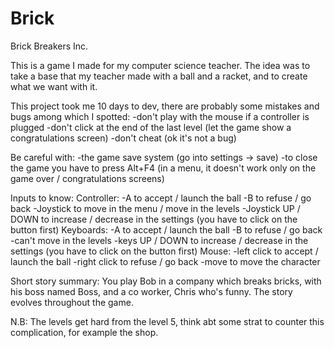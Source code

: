 # Brick
Brick Breakers Inc.

This is a game I made for my computer science teacher. 
The idea was to take a base that my teacher made with a ball and a racket, and to create what we want with it. 

This project took me 10 days to dev, there are probably some mistakes and bugs among which I spotted: 
-don't play with the mouse if a controller is plugged
-don't click at the end of the last level (let the game show a congratulations screen)
-don't cheat (ok it's not a bug)

Be careful with:
-the game save system (go into settings -> save)
-to close the game you have to press Alt+F4 (in a menu, it doesn't work only on the game over / congratulations screens)

Inputs to know:
Controller: -A to accept / launch the ball
            -B to refuse / go back
            -Joystick to move in the menu / move in the levels 
            -Joystick UP / DOWN to increase / decrease in the settings (you have to click on the button first)
Keyboards:  -A to accept / launch the ball
            -B to refuse / go back
            -can't move in the levels
            -keys UP / DOWN to increase / decrease in the settings (you have to click on the button first)
Mouse:      -left click to accept / launch the ball
            -right click to refuse / go back
            -move to move the character

Short story summary:
You play Bob in a company which breaks bricks, with his boss named Boss, and a co worker, Chris who's funny. The story evolves throughout the game.

N.B:
The levels get hard from the level 5, think abt some strat to counter this complication, for example the shop.
